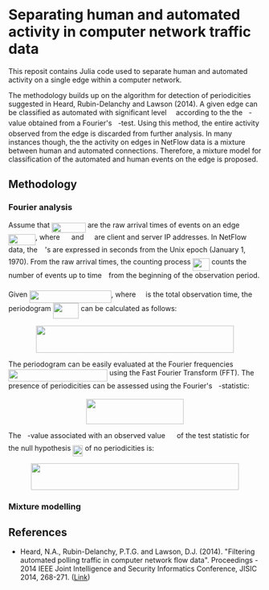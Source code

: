 # Separating human and automated activity in computer network traffic data

This reposit contains Julia code used to separate human and automated activity on a single edge within a computer network. 

The methodology builds up on the algorithm for detection of periodicities suggested in Heard, Rubin-Delanchy and Lawson (2014). A given edge can be classified as automated with significant level <img src="https://rawgit.com/fraspass/human_activity/None/svgs/c745b9b57c145ec5577b82542b2df546.svg?invert_in_darkmode" align=middle width=10.5765pt height=14.15535pt/> according to the the <img src="https://rawgit.com/fraspass/human_activity/None/svgs/2ec6e630f199f589a2402fdf3e0289d5.svg?invert_in_darkmode" align=middle width=8.270625pt height=14.15535pt/>-value obtained from a Fourier's <img src="https://rawgit.com/fraspass/human_activity/None/svgs/3cf4fbd05970446973fc3d9fa3fe3c41.svg?invert_in_darkmode" align=middle width=8.43051pt height=14.15535pt/>-test. Using this method, the entire activity observed from the edge is discarded from further analysis. In many instances though, the the activity on edges in NetFlow data is a mixture between human and automated connections. Therefore, a mixture model for classification of the automated and human events on the edge is proposed. 

## Methodology

### Fourier analysis

Assume that <img src="https://rawgit.com/fraspass/human_activity/None/svgs/e2c473b0627500251619ee3222b5f1ba.svg?invert_in_darkmode" align=middle width=67.4223pt height=20.22207pt/> are the raw arrival times of events on an edge <img src="https://rawgit.com/fraspass/human_activity/None/svgs/0fa0326f423a749421f358bd1d3a1653.svg?invert_in_darkmode" align=middle width=53.675655pt height=22.46574pt/>, where <img src="https://rawgit.com/fraspass/human_activity/None/svgs/cbfb1b2a33b28eab8a3e59464768e810.svg?invert_in_darkmode" align=middle width=14.90874pt height=22.46574pt/> and <img src="https://rawgit.com/fraspass/human_activity/None/svgs/91aac9730317276af725abd8cef04ca9.svg?invert_in_darkmode" align=middle width=13.19637pt height=22.46574pt/> are client and server IP addresses. In NetFlow data, the <img src="https://rawgit.com/fraspass/human_activity/None/svgs/02ab12d0013b89c8edc7f0f2662fa7a9.svg?invert_in_darkmode" align=middle width=10.58706pt height=20.22207pt/>'s are expressed in seconds from the Unix epoch (January 1, 1970). From the raw arrival times, the counting process <img src="https://rawgit.com/fraspass/human_activity/None/svgs/bc26136196e30407c1303ffbe073b500.svg?invert_in_darkmode" align=middle width=33.721545pt height=24.6576pt/> counts the number of events up to time <img src="https://rawgit.com/fraspass/human_activity/None/svgs/4f4f4e395762a3af4575de74c019ebb5.svg?invert_in_darkmode" align=middle width=5.9361555pt height=20.22207pt/> from the beginning of the observation period. 

Given <img src="https://rawgit.com/fraspass/human_activity/None/svgs/de3e1f364fdb63b83b40dccd545f87da.svg?invert_in_darkmode" align=middle width=162.961755pt height=24.6576pt/>, where <img src="https://rawgit.com/fraspass/human_activity/None/svgs/2f118ee06d05f3c2d98361d9c30e38ce.svg?invert_in_darkmode" align=middle width=11.889405pt height=22.46574pt/> is the total observation time, the periodogram <img src="https://rawgit.com/fraspass/human_activity/None/svgs/ec6220dd5b1b0b041c2cef5a4282e12f.svg?invert_in_darkmode" align=middle width=51.502605pt height=31.14177pt/> can be calculated as follows:
<p align="center"><img src="https://rawgit.com/fraspass/human_activity/None/svgs/82d1c12d422abbbaf8fe5b36692b4478.svg?invert_in_darkmode" align=middle width=393.1422pt height=53.95467pt/></p>

The periodogram can be easily evaluated at the Fourier frequencies <img src="https://rawgit.com/fraspass/human_activity/None/svgs/3b3c77a3ac66bae7c20ee3ae896d4007.svg?invert_in_darkmode" align=middle width=197.334555pt height=24.6576pt/> using the Fast Fourier Transform (FFT). The presence of periodicities can be assessed using the Fourier's <img src="https://rawgit.com/fraspass/human_activity/None/svgs/3cf4fbd05970446973fc3d9fa3fe3c41.svg?invert_in_darkmode" align=middle width=8.43051pt height=14.15535pt/>-statistic:
<p align="center"><img src="https://rawgit.com/fraspass/human_activity/None/svgs/7610c527b41a3ca4260038f78e3cced2.svg?invert_in_darkmode" align=middle width=193.1853pt height=49.39704pt/></p>

The <img src="https://rawgit.com/fraspass/human_activity/None/svgs/2ec6e630f199f589a2402fdf3e0289d5.svg?invert_in_darkmode" align=middle width=8.270625pt height=14.15535pt/>-value associated with an observed value <img src="https://rawgit.com/fraspass/human_activity/None/svgs/edd8e1b4a643e8dd7ef5f1c2b1cbdc59.svg?invert_in_darkmode" align=middle width=15.165645pt height=22.63866pt/> of the test statistic for the null hypothesis <img src="https://rawgit.com/fraspass/human_activity/None/svgs/30074edb23bec8e7c47c584ff885e5b5.svg?invert_in_darkmode" align=middle width=20.216955pt height=22.46574pt/> of no periodicities is:
<p align="center"><img src="https://rawgit.com/fraspass/human_activity/None/svgs/421aed6839acec8510832567b32f26de.svg?invert_in_darkmode" align=middle width=413.19135pt height=52.381065pt/></p>

### Mixture modelling

## References

* Heard, N.A., Rubin-Delanchy, P.T.G. and Lawson, D.J. (2014). "Filtering automated polling traffic in computer network flow data". Proceedings - 2014 IEEE Joint Intelligence and Security Informatics Conference, JISIC 2014, 268-271. ([Link](https://ieeexplore.ieee.org/document/6975589/))
